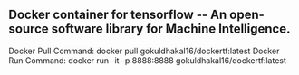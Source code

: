 ## Docker container for tensorflow -- An open-source software library for Machine Intelligence.

Docker Pull Command: docker pull gokuldhakal16/dockertf:latest
Docker Run Command: docker run -it -p 8888:8888 gokuldhakal16/dockertf:latest
